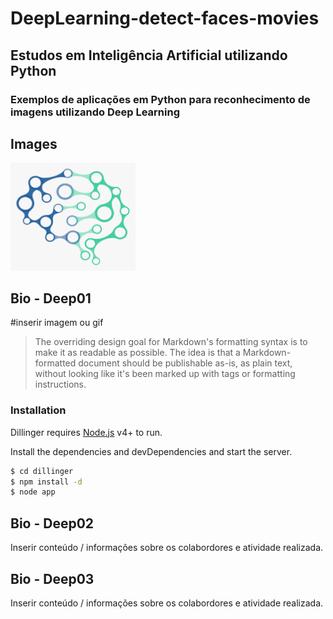 # DeepLearning-detect-faces-movies

## Estudos em Inteligência Artificial utilizando Python

### Exemplos de aplicações em Python para reconhecimento de imagens utilizando Deep Learning




## Images

<img src="/img/deep.png" alt="Reconhecimento de Faces em vídeos com deep learning" width="200"/>


## Bio - Deep01
#inserir imagem ou gif

> The overriding design goal for Markdown's
> formatting syntax is to make it as readable
> as possible. The idea is that a
> Markdown-formatted document should be
> publishable as-is, as plain text, without
> looking like it's been marked up with tags
> or formatting instructions.

### Installation

Dillinger requires [Node.js](https://nodejs.org/) v4+ to run.

Install the dependencies and devDependencies and start the server.

```sh
$ cd dillinger
$ npm install -d
$ node app
```
## Bio - Deep02

Inserir conteúdo / informações sobre os colabordores e atividade realizada.

## Bio - Deep03

Inserir conteúdo / informações sobre os colabordores e atividade realizada.
